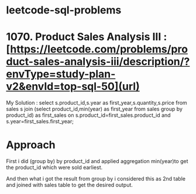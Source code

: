 # leetcode-sql-problems

# 1070. Product Sales Analysis III : [https://leetcode.com/problems/product-sales-analysis-iii/description/?envType=study-plan-v2&envId=top-sql-50](url)
My Solution : select s.product_id,s.year as first_year,s.quantity,s.price from sales s join (select product_id,min(year) as first_year from sales 
group by product_id) as first_sales 
on s.product_id=first_sales.product_id  and
s.year=first_sales.first_year;

# Approach 

First i did (group by) by product_id and applied aggregation min(year)to get the product_id which were sold earliest.

And then what i got the result from group by i considered this as 2nd table and joined with sales table to get the desired output.
